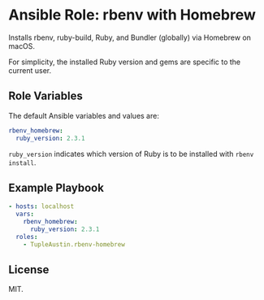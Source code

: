 # Ansible Role: rbenv with Homebrew

Installs rbenv, ruby-build, Ruby, and Bundler (globally) via Homebrew on macOS.

For simplicity, the installed Ruby version and gems are specific to the current user.

## Role Variables

The default Ansible variables and values are:

```yaml
rbenv_homebrew:
  ruby_version: 2.3.1
```

`ruby_version` indicates which version of Ruby is to be installed with `rbenv install`.

## Example Playbook

```yaml
- hosts: localhost
  vars:
    rbenv_homebrew:
      ruby_version: 2.3.1
  roles:
    - TupleAustin.rbenv-homebrew
```

## License

MIT.
